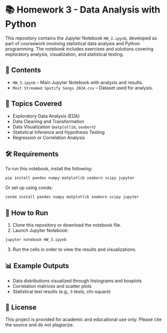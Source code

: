 # 📚 Homework 3 - Data Analysis with Python

This repository contains the Jupyter Notebook `HW_3.ipynb`, developed as part of coursework involving statistical data analysis and Python programming. The notebook includes exercises and solutions covering exploratory analysis, visualization, and statistical testing.

## 📂 Contents

- `HW_3.ipynb` – Main Jupyter Notebook with analysis and results.
- `Most Streamed Spotify Songs 2024.csv` –  Dataset used for analysis.

## 🧠 Topics Covered

- Exploratory Data Analysis (EDA)
- Data Cleaning and Transformation
- Data Visualization (`matplotlib`, `seaborn`)
- Statistical Inference and Hypothesis Testing
- Regression or Correlation Analysis

## 🛠 Requirements

To run this notebook, install the following:

```bash
pip install pandas numpy matplotlib seaborn scipy jupyter
```

Or set up using conda:

```bash
conda install pandas numpy matplotlib seaborn scipy jupyter
```

## 🚀 How to Run
1. Clone this repository or download the notebook file.
2. Launch Jupyter Notebook:
```bash
jupyter notebook HW_3.ipynb
```
3. Run the cells in order to view the results and visualizations.

## 📊 Example Outputs
- Data distributions visualized through histograms and boxplots
- Correlation matrices and scatter plots
- Statistical test results (e.g., t-tests, chi-square)

## 📘 License
This project is provided for academic and educational use only. Please cite the source and do not plagiarize.

